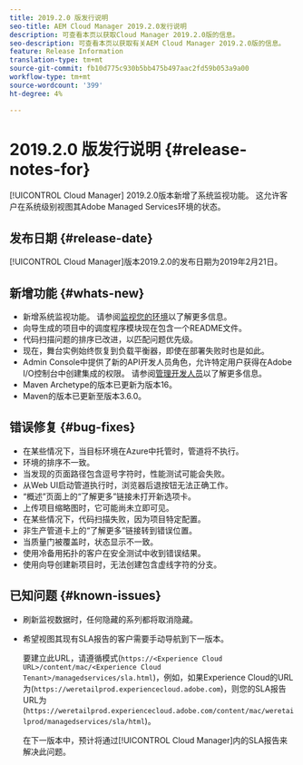```yaml
---
title: 2019.2.0 版发行说明
seo-title: AEM Cloud Manager 2019.2.0发行说明
description: 可查看本页以获取Cloud Manager 2019.2.0版的信息。
seo-description: 可查看本页以获取有关AEM Cloud Manager 2019.2.0版的信息。
feature: Release Information
translation-type: tm+mt
source-git-commit: fb10d775c930b5bb475b497aac2fd59b053a9a00
workflow-type: tm+mt
source-wordcount: '399'
ht-degree: 4%

---
```



# 2019.2.0 版发行说明 {#release-notes-for}

[!UICONTROL Cloud Manager] 2019.2.0版本新增了系统监视功能。 这允许客户在系统级别视图其Adobe Managed Services环境的状态。


## 发布日期 {#release-date}

[!UICONTROL Cloud Manager]版本2019.2.0的发布日期为2019年2月21日。

## 新增功能 {#whats-new}

* 新增系统监视功能。 请参阅[监视您的环境](monitor-your-environments.md)以了解更多信息。
* 向导生成的项目中的调度程序模块现在包含一个README文件。
* 代码扫描问题的排序已改进，以匹配问题优先级。
* 现在，舞台实例始终恢复到负载平衡器，即使在部署失败时也是如此。
* Admin Console中提供了新的API开发人员角色，允许特定用户获得在Adobe I/O控制台中创建集成的权限。 请参阅[管理开发人员](https://www.adobe.com/go/aac_api_prod_learn)以了解更多信息。
* Maven Archetype的版本已更新为版本16。
* Maven的版本已更新至版本3.6.0。

## 错误修复 {#bug-fixes}

* 在某些情况下，当目标环境在Azure中托管时，管道将不执行。
* 环境的排序不一致。
* 当发现的页面路径包含逗号字符时，性能测试可能会失败。
* 从Web UI启动管道执行时，浏览器后退按钮无法正确工作。
* “概述”页面上的“了解更多”链接未打开新选项卡。
* 上传项目缩略图时，它可能尚未立即可见。
* 在某些情况下，代码扫描失败，因为项目特定配置。
* 非生产管道卡上的“了解更多”链接转到错误位置。
* 当质量门被覆盖时，状态显示不一致。
* 使用冷备用拓扑的客户在安全测试中收到错误结果。
* 使用向导创建新项目时，无法创建包含虚线字符的分支。

## 已知问题 {#known-issues}

* 刷新监视数据时，任何隐藏的系列都将取消隐藏。
* 希望视图其现有SLA报告的客户需要手动导航到下一版本。

   要建立此URL，请遵循模式(`https://<Experience Cloud URL>/content/mac/<Experience Cloud Tenant>/managedservices/sla.html`)，例如，如果Experience Cloud的URL为(`https://weretailprod.experiencecloud.adobe.com`)，则您的SLA报告URL为(`https://weretailprod.experiencecloud.adobe.com/content/mac/weretailprod/managedservices/sla/html`)。

   在下一版本中，预计将通过[!UICONTROL Cloud Manager]内的SLA报告来解决此问题。
